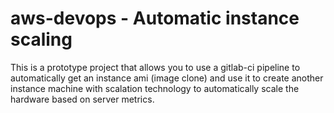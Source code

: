 # aws-devops - Automatic instance scaling

This is a prototype project that allows you to use a gitlab-ci pipeline to automatically get an instance ami (image clone) and use it to create another instance machine with scalation technology to automatically scale the hardware based on server metrics.